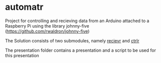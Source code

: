 automatr
========

Project for controlling and recieving data from an Arduino attached to a Raspberry Pi using the library johnny-five (https://github.com/rwaldron/johnny-five)

The Solution consists of two submodules, namely [recievr](recievr/) and [ctrlr](ctrlr/)

The presentation folder contains a presentation and a script to be used for this presentation
